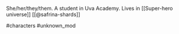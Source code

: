 She/her/they/them. A student in Uva Academy. Lives in [[Super-hero universe]] [[@safrina-shards]]

#characters #unknown_mod 